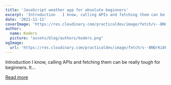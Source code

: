 ```yaml
---
title: 'JavaScript weather app for absolute beginners'
excerpt: 'Introduction   I know, calling APIs and fetching them can be really tough for beginners. It...'
date: '2021-11-12'
coverImage: 'https://res.cloudinary.com/practicaldev/image/fetch/s--BNQrKi8F--/c_imagga_scale,f_auto,fl_progressive,h_420,q_auto,w_1000/https://dev-to-uploads.s3.amazonaws.com/uploads/articles/fpdkat8ysrsl2djrukz4.png'
author:
  name: Koders
  picture: "assets/blog/authors/koders.png"
ogImage:
  url: 'https://res.cloudinary.com/practicaldev/image/fetch/s--BNQrKi8F--/c_imagga_scale,f_auto,fl_progressive,h_420,q_auto,w_1000/https://dev-to-uploads.s3.amazonaws.com/uploads/articles/fpdkat8ysrsl2djrukz4.png'
---
```


Introduction   I know, calling APIs and fetching them can be really tough for beginners. It...

[Read more](https://dev.to/divyeshkamalanaban/javascript-weather-app-for-absolute-beginners-3nfi)
